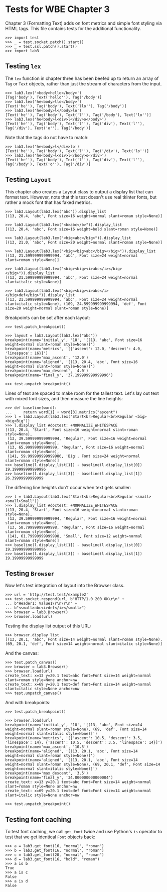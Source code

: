 Tests for WBE Chapter 3
=======================

Chapter 3 (Formatting Text) adds on font metrics and simple font styling via
HTML tags. This file contains tests for the additional functionality.

    >>> import test
    >>> _ = test.socket.patch().start()
    >>> _ = test.ssl.patch().start()
    >>> import lab3

Testing `lex`
-------------

The `lex` function in chapter three has been beefed up to return an array
of `Tag` or `Text` objects, rather than just the stream of characters from the
input.

    >>> lab3.lex('<body>hello</body>')
    [Tag('body'), Text('hello''), Tag('/body')]
    >>> lab3.lex('he<body>llo</body>')
    [Text('he''), Tag('body'), Text('llo''), Tag('/body')]
    >>> lab3.lex('he<body>l</body>lo')
    [Text('he''), Tag('body'), Text('l''), Tag('/body'), Text('lo'')]
    >>> lab3.lex('he<body>l<div>l</div>o</body>')
    [Text('he''), Tag('body'), Text('l''), Tag('div'), Text('l''), Tag('/div'), Text('o''), Tag('/body')]

Note that the tags do not have to match:

    >>> lab3.lex('he<body>l</div>lo')
    [Text('he''), Tag('body'), Text('l''), Tag('/div'), Text('lo'')]
    >>> lab3.lex('he<body>l<div>l</body>o</div>')
    [Text('he''), Tag('body'), Text('l''), Tag('div'), Text('l''), Tag('/body'), Text('o''), Tag('/div')]

Testing `Layout`
----------------

This chapter also creates a Layout class to output a display list that can
format text. However, note that this test doesn't use real tkinter fonts, but
rather a mock font that has faked metrics.

    >>> lab3.Layout(lab3.lex("abc")).display_list
    [(13, 20.4, 'abc', Font size=16 weight=normal slant=roman style=None)]

    >>> lab3.Layout(lab3.lex("<b>abc</b>")).display_list
    [(13, 20.4, 'abc', Font size=16 weight=bold slant=roman style=None)]
    
    >>> lab3.Layout(lab3.lex("<big>abc</big>")).display_list
    [(13, 21.0, 'abc', Font size=20 weight=normal slant=roman style=None)]

    >>> lab3.Layout(lab3.lex("<big><big>abc</big></big>")).display_list
    [(13, 21.599999999999994, 'abc', Font size=24 weight=normal slant=roman style=None)]

    >>> lab3.Layout(lab3.lex("<big><big><i>abc</i></big></big>")).display_list
    [(13, 21.599999999999994, 'abc', Font size=24 weight=normal slant=italic style=None)]

    >>> lab3.Layout(lab3.lex("<big><big><i>abc</i></big>def</big>")).display_list
    [(13, 21.599999999999994, 'abc', Font size=24 weight=normal slant=italic style=None), (109, 24.599999999999994, 'def', Font size=20 weight=normal slant=roman style=None)]

Breakpoints can be set after each layout:

    >>> test.patch_breakpoint()

    >>> layout = lab3.Layout(lab3.lex("abc"))
    breakpoint(name='initial_y', '18', '[(13, 'abc', Font size=16 weight=normal slant=roman style=None)]')
    breakpoint(name='metrics', '[{'ascent': 12.0, 'descent': 4.0, 'linespace': 16}]')
    breakpoint(name='max_ascent', '12.0')
    breakpoint(name='aligned', '[(13, 20.4, 'abc', Font size=16 weight=normal slant=roman style=None)]')
    breakpoint(name='max_descent', '4.0')
    breakpoint(name='final_y', '37.199999999999996')
    
    >>> test.unpatch_breakpoint()

Lines of text are spaced to make room for the tallest text. Let's lay
out text with mixed font sizes, and then measure the line heights:

    >>> def baseline(word):
    ...     return word[1] + word[3].metrics("ascent")
    >>> l = lab3.Layout(lab3.lex("Start<br>Regular<br>Regular <big><big>Big"))
    >>> l.display_list #doctest: +NORMALIZE_WHITESPACE
    [(13, 20.4, 'Start', Font size=16 weight=normal slant=roman style=None),
     (13, 39.599999999999994, 'Regular', Font size=16 weight=normal slant=roman style=None),
     (13, 65.99999999999999, 'Regular', Font size=16 weight=normal slant=roman style=None),
     (141, 59.999999999999986, 'Big', Font size=24 weight=normal slant=roman style=None)]
    >>> baseline(l.display_list[1]) - baseline(l.display_list[0])
    19.199999999999996
    >>> baseline(l.display_list[3]) - baseline(l.display_list[1])
    26.39999999999999

The differing line heights don't occur when text gets smaller:

    >>> l = lab3.Layout(lab3.lex("Start<br>Regular<br>Regular <small><small>Small"))
    >>> l.display_list #doctest: +NORMALIZE_WHITESPACE
    [(13, 20.4, 'Start', Font size=16 weight=normal slant=roman style=None),
     (13, 39.599999999999994, 'Regular', Font size=16 weight=normal slant=roman style=None),
     (13, 58.79999999999998, 'Regular', Font size=16 weight=normal slant=roman style=None),
     (141, 61.79999999999998, 'Small', Font size=12 weight=normal slant=roman style=None)]
    >>> baseline(l.display_list[1]) - baseline(l.display_list[0])
    19.199999999999996
    >>> baseline(l.display_list[3]) - baseline(l.display_list[1])
    19.19999999999999


Testing `Browser`
-----------------

Now let's test integration of layout into the Browser class.

    >>> url = 'http://test.test/example2'
    >>> test.socket.respond(url, b"HTTP/1.0 200 OK\r\n" +
    ... b"Header1: Value1\r\n\r\n" +
    ... b"<small>abc<i>def</i></small>")
    >>> browser = lab3.Browser()
    >>> browser.load(url)

Testing the display list output of this URL:

    >>> browser.display_list
    [(13, 20.1, 'abc', Font size=14 weight=normal slant=roman style=None), (69, 20.1, 'def', Font size=14 weight=normal slant=italic style=None)]

And the canvas:

    >>> test.patch_canvas()
    >>> browser = lab3.Browser()
    >>> browser.load(url)
    create_text: x=13 y=20.1 text=abc font=Font size=14 weight=normal slant=roman style=None anchor=nw
    create_text: x=69 y=20.1 text=def font=Font size=14 weight=normal slant=italic style=None anchor=nw
    >>> test.unpatch_canvas()

And with breakpoints:

    >>> test.patch_breakpoint()

    >>> browser.load(url)
    breakpoint(name='initial_y', '18', '[(13, 'abc', Font size=14 weight=normal slant=roman style=None), (69, 'def', Font size=14 weight=normal slant=italic style=None)]')
    breakpoint(name='metrics', '[{'ascent': 10.5, 'descent': 3.5, 'linespace': 14}, {'ascent': 10.5, 'descent': 3.5, 'linespace': 14}]')
    breakpoint(name='max_ascent', '10.5')
    breakpoint(name='aligned', '[(13, 20.1, 'abc', Font size=14 weight=normal slant=roman style=None)]')
    breakpoint(name='aligned', '[(13, 20.1, 'abc', Font size=14 weight=normal slant=roman style=None), (69, 20.1, 'def', Font size=14 weight=normal slant=italic style=None)]')
    breakpoint(name='max_descent', '3.5')
    breakpoint(name='final_y', '34.800000000000004')
    create_text: x=13 y=20.1 text=abc font=Font size=14 weight=normal slant=roman style=None anchor=nw
    create_text: x=69 y=20.1 text=def font=Font size=14 weight=normal slant=italic style=None anchor=nw

    >>> test.unpatch_breakpoint()

Testing font caching
--------------------

To test font caching, we call `get_font` twice and use Python's `is`
operator to test that we get identical `Font` objects back:

    >>> a = lab3.get_font(16, "normal", "roman")
    >>> b = lab3.get_font(16, "normal", "roman")
    >>> c = lab3.get_font(20, "normal", "roman")
    >>> d = lab3.get_font(16, "bold", "roman")
    >>> a is b
    True
    >>> a is c
    False
    >>> a is d
    False
